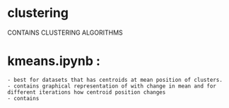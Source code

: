 # clustering
CONTAINS CLUSTERING ALGORITHMS 
# kmeans.ipynb : 
    - best for datasets that has centroids at mean position of clusters.
    - contains graphical representation of with change in mean and for different iterations how centroid position changes
    - contains 
